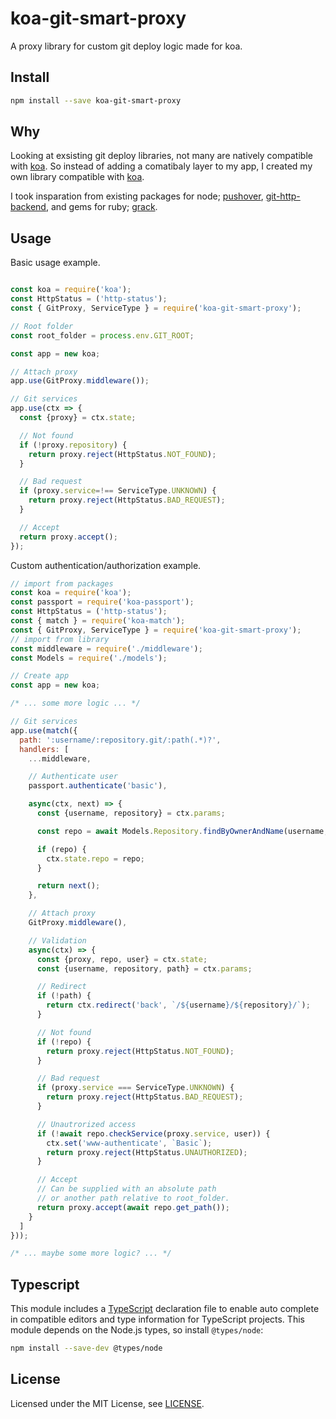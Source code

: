 # koa-git-smart-proxy

A proxy library for custom git deploy logic made for koa.

## Install

```sh
npm install --save koa-git-smart-proxy
```

## Why

Looking at exsisting git deploy libraries, not many are natively compatible with [koa](https://www.npmjs.com/package/koa). So instead of adding a comatibaly layer to my app, I created my own library compatible with [koa](https://www.npmjs.com/package/koa).

I took insparation from existing packages for node;
[pushover](https://github.com/substack/pushover),
[git-http-backend](https://github.com/substack/git-http-backend),
and gems for ruby;
[grack](https://github.com/schacon/grack).

## Usage

Basic usage example.

```js

const koa = require('koa');
const HttpStatus = ('http-status');
const { GitProxy, ServiceType } = require('koa-git-smart-proxy');

// Root folder
const root_folder = process.env.GIT_ROOT;

const app = new koa;

// Attach proxy
app.use(GitProxy.middleware());

// Git services
app.use(ctx => {
  const {proxy} = ctx.state;

  // Not found
  if (!proxy.repository) {
    return proxy.reject(HttpStatus.NOT_FOUND);
  }

  // Bad request
  if (proxy.service=!== ServiceType.UNKNOWN) {
    return proxy.reject(HttpStatus.BAD_REQUEST);
  }

  // Accept
  return proxy.accept();
});

```

Custom authentication/authorization example.

```js
// import from packages
const koa = require('koa');
const passport = require('koa-passport');
const HttpStatus = ('http-status');
const { match } = require('koa-match');
const { GitProxy, ServiceType } = require('koa-git-smart-proxy');
// import from library
const middleware = require('./middleware');
const Models = require('./models');

// Create app
const app = new koa;

/* ... some more logic ... */

// Git services
app.use(match({
  path: ':username/:repository.git/:path(.*)?',
  handlers: [
    ...middleware,

    // Authenticate user
    passport.authenticate('basic'),

    async(ctx, next) => {
      const {username, repository} = ctx.params;

      const repo = await Models.Repository.findByOwnerAndName(username, repository);

      if (repo) {
        ctx.state.repo = repo;
      }

      return next();
    },

    // Attach proxy
    GitProxy.middleware(),

    // Validation
    async(ctx) => {
      const {proxy, repo, user} = ctx.state;
      const {username, repository, path} = ctx.params;

      // Redirect
      if (!path) {
        return ctx.redirect('back', `/${username}/${repository}/`);
      }

      // Not found
      if (!repo) {
        return proxy.reject(HttpStatus.NOT_FOUND);
      }

      // Bad request
      if (proxy.service === ServiceType.UNKNOWN) {
        return proxy.reject(HttpStatus.BAD_REQUEST);
      }

      // Unautrorized access
      if (!await repo.checkService(proxy.service, user)) {
        ctx.set('www-authenticate', `Basic`);
        return proxy.reject(HttpStatus.UNAUTHORIZED);
      }

      // Accept
      // Can be supplied with an absolute path
      // or another path relative to root_folder.
      return proxy.accept(await repo.get_path());
    }
  ]
}));

/* ... maybe some more logic? ... */

```

## Typescript

This module includes a [TypeScript](https://www.typescriptlang.org/)
declaration file to enable auto complete in compatible editors and type
information for TypeScript projects. This module depends on the Node.js
types, so install `@types/node`:

```sh
npm install --save-dev @types/node
```

## License
Licensed under the MIT License, see [LICENSE](./LICENSE).
